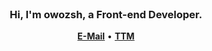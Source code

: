 <div align="center">
  <br>
  <h3>Hi, I'm owozsh, a Front-end Developer.</h3>
  <p>
    <a href="mailto:owozsh.pro@gmail.com"><b>E-Mail</b></a>
    •
    <a href="https://owozsh.github.io/ttm"><b>TTM</b></a>
  </p>
  <br>
</div>
